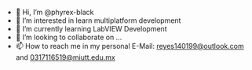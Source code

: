 - 👋 Hi, I’m @phyrex-black
- 👀 I’m interested in learn multiplatform development
- 🌱 I’m currently learning LabVIEW Development
- 💞️ I’m looking to collaborate on ...
- 📫 How to reach me in my personal E-Mail: reyes140199@outlook.com and 0317116519@miutt.edu.mx

<!---
phyrex-black/phyrex-black is a ✨ special ✨ repository because its `README.md` (this file) appears on your GitHub profile.
You can click the Preview link to take a look at your changes.
--->
